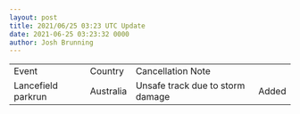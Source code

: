 ```yaml
---
layout: post
title: 2021/06/25 03:23 UTC Update
date: 2021-06-25 03:23:32 0000
author: Josh Brunning
---
```


<table style='width: 100%'>
    <tr>
        <td>Event</td>
        <td>Country</td>
        <td>Cancellation Note</td>
        <td></td>
    </tr>
    <tr>
        <td>Lancefield parkrun</td>
        <td>Australia</td>
        <td>Unsafe track due to storm damage</td>
        <td>Added</td>
    </tr>

